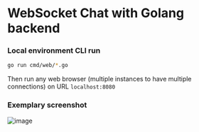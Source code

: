 # WebSocket Chat with Golang backend

### Local environment CLI run
```bash
go run cmd/web/*.go
```

Then run any web browser (multiple instances to have multiple connections) on URL `localhost:8080`

### Exemplary screenshot
![image](https://user-images.githubusercontent.com/1054126/200632755-735c7731-79cd-45bc-b588-6f35676a0cda.png)

